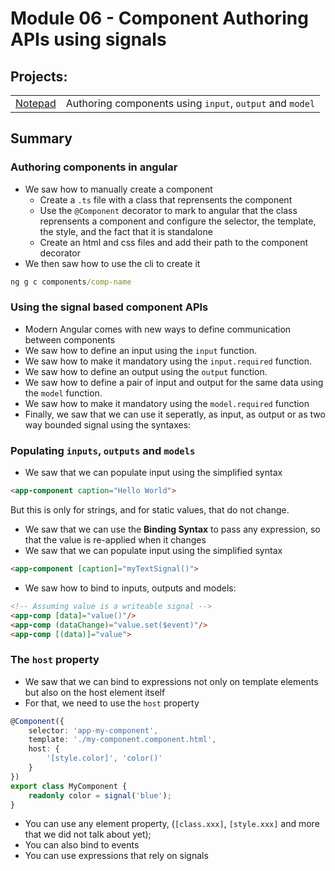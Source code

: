 # Module 06 - Component Authoring APIs using signals

## Projects:
|     |     |
| --- | --- |
| [Notepad](./projects/notepad/) | Authoring components using `input`, `output` and `model` |

## Summary
### Authoring components in angular
* We saw how to manually create a component
    * Create a `.ts` file with a class that reprensents the component
    * Use the `@Component` decorator to mark to angular that the class reprensents a component and configure the selector, the template, the style, and the fact that it is standalone
    * Create an html and css files and add their path to the component decorator
* We then saw how to use the cli to create it
```cmd
ng g c components/comp-name
```

### Using the signal based component APIs
* Modern Angular comes with new ways to define communication between components
* We saw how to define an input using the `input` function.
* We saw how to make it mandatory using the `input.required` function.
* We saw how to define an output using the `output` function.
* We saw how to define a pair of input and output for the same data using the `model` function.
* We saw how to make it mandatory using the `model.required` function
* Finally, we saw that we can use it seperatly, as input, as output or as two way bounded signal using the syntaxes:

### Populating `inputs`, `outputs` and `models`

* We saw that we can populate input using the simplified syntax
```html
<app-component caption="Hello World">
```

But this is only for strings, and for static values, that do not change.


* We saw that we can use the **Binding Syntax** to pass any expression, so that the value is re-applied when it changes
* We saw that we can populate input using the simplified syntax
```html
<app-component [caption]="myTextSignal()">
```

* We saw how to bind to inputs, outputs and models:

```html
<!-- Assuming value is a writeable signal -->
<app-comp [data]="value()"/>
<app-comp (dataChange)="value.set($event)"/>
<app-comp [(data)]="value">
```

### The `host` property
* We saw that we can bind to expressions not only on template elements but also on the host element itself
* For that, we need to use the `host` property

```typescript
@Component({
    selector: 'app-my-component', 
    template: './my-component.component.html', 
    host: {
        '[style.color]', 'color()'
    }
})
export class MyComponent {
    readonly color = signal('blue');
}

```

* You can use any element property, (`[class.xxx]`, `[style.xxx]` and more that we did not talk about yet);
* You can also bind to events
* You can use expressions that rely on signals
